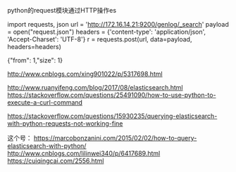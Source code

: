 python的request模块通过HTTP操作es


import requests, json
url = 'http://172.16.14.21:9200/genlog/_search'
payload = open("request.json")
headers = {'content-type': 'application/json', 'Accept-Charset': 'UTF-8'}
r = requests.post(url, data=payload, headers=headers)


{"from": 1,"size": 1}

http://www.cnblogs.com/xing901022/p/5317698.html

http://www.ruanyifeng.com/blog/2017/08/elasticsearch.html
https://stackoverflow.com/questions/25491090/how-to-use-python-to-execute-a-curl-command

https://stackoverflow.com/questions/15930235/querying-elasticsearch-with-python-requests-not-working-fine

这个号：
https://marcobonzanini.com/2015/02/02/how-to-query-elasticsearch-with-python/
http://www.cnblogs.com/lilinwei340/p/6417689.html
https://cuiqingcai.com/2556.html

